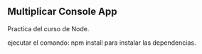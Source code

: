 ## Multiplicar Console App

Practica del curso de Node.

ejecutar el comando: npm install para instalar las dependencias.